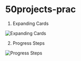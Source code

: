 # 50projects-prac

1. Expanding Cards

![Expanding Cards](https://user-images.githubusercontent.com/78226946/121834951-36655e00-cc8d-11eb-8981-a2ab723cc06a.gif)

2. Progress Steps

![Progress Steps](https://user-images.githubusercontent.com/78226946/121955146-ce5e5880-cd1c-11eb-92c2-26f7211b8def.gif)
